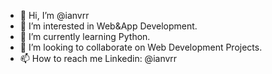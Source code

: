 - 👋 Hi, I’m @ianvrr
- 👀 I’m interested in Web&App Development. 
- 🌱 I’m currently learning Python.
- 💞️ I’m looking to collaborate on Web Development Projects.
- 📫 How to reach me Linkedin: @ianvrr

<!---
ianvrr/ianvrr is a ✨ special ✨ repository because its `README.md` (this file) appears on your GitHub profile.
You can click the Preview link to take a look at your changes.
--->
